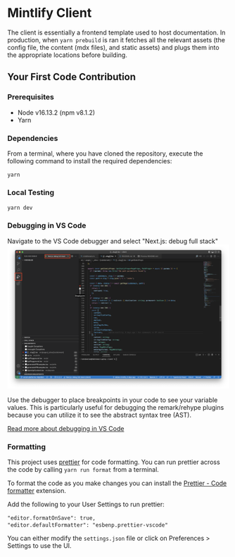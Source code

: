 # Mintlify Client

The client is essentially a frontend template used to host documentation. In production, when `yarn prebuild` is ran it fetches all the relevant assets (the config file, the content (mdx files), and static assets) and plugs them into the appropriate locations before building.

## Your First Code Contribution

### Prerequisites

- Node v16.13.2 (npm v8.1.2)
- Yarn

### Dependencies

From a terminal, where you have cloned the repository, execute the following command to install the required dependencies:

```
yarn
```

### Local Testing

```
yarn dev
```

### Debugging in VS Code

Navigate to the VS Code debugger and select "Next.js: debug full stack"
![Next.js debugger in VS Code](./static/debugging-next.png)

Use the debugger to place breakpoints in your code to see your variable values. This is particularly useful for debugging the remark/rehype plugins because you can utilize it to see the abstract syntax tree (AST).

[Read more about debugging in VS Code](https://code.visualstudio.com/docs/editor/debugging)

### Formatting

This project uses [prettier](https://prettier.io/) for code formatting. You can run prettier across the code by calling `yarn run format` from a terminal.

To format the code as you make changes you can install the [Prettier - Code formatter](https://marketplace.visualstudio.com/items/esbenp.prettier-vscode) extension.

Add the following to your User Settings to run prettier:

```
"editor.formatOnSave": true,
"editor.defaultFormatter": "esbenp.prettier-vscode"
```

You can either modify the `settings.json` file or click on Preferences > Settings to use the UI.
